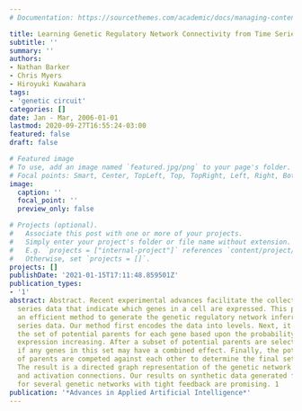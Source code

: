 ```yaml
---
# Documentation: https://sourcethemes.com/academic/docs/managing-content/

title: Learning Genetic Regulatory Network Connectivity from Time Series Data
subtitle: ''
summary: ''
authors:
- Nathan Barker
- Chris Myers
- Hiroyuki Kuwahara
tags:
- 'genetic circuit'
categories: []
date: Jan - Mar, 2006-01-01
lastmod: 2020-09-27T16:55:24-03:00
featured: false
draft: false

# Featured image
# To use, add an image named `featured.jpg/png` to your page's folder.
# Focal points: Smart, Center, TopLeft, Top, TopRight, Left, Right, BottomLeft, Bottom, BottomRight.
image:
  caption: ''
  focal_point: ''
  preview_only: false

# Projects (optional).
#   Associate this post with one or more of your projects.
#   Simply enter your project's folder or file name without extension.
#   E.g. `projects = ["internal-project"]` references `content/project/deep-learning/index.md`.
#   Otherwise, set `projects = []`.
projects: []
publishDate: '2021-01-15T17:11:48.859501Z'
publication_types:
- '1'
abstract: Abstract. Recent experimental advances facilitate the collection of time
  series data that indicate which genes in a cell are expressed. This paper proposes
  an efficient method to generate the genetic regulatory network inferred from time
  series data. Our method first encodes the data into levels. Next, it determines
  the set of potential parents for each gene based upon the probability of the gene's
  expression increasing. After a subset of potential parents are selected, it determines
  if any genes in this set may have a combined effect. Finally, the potential sets
  of parents are competed against each other to determine the final set of parents.
  The result is a directed graph representation of the genetic network's repression
  and activation connections. Our results on synthetic data generated from models
  for several genetic networks with tight feedback are promising. 1
publication: '*Advances in Applied Artificial Intelligence*'
---
```


